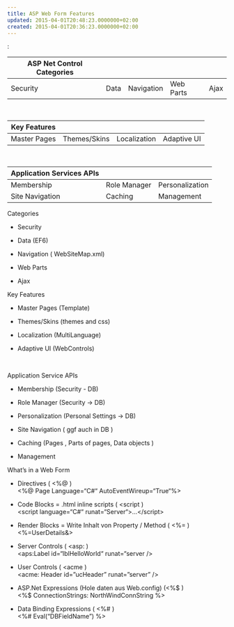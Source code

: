 ```yaml
---
title: ASP Web Form Features
updated: 2015-04-01T20:48:23.0000000+02:00
created: 2015-04-01T20:36:23.0000000+02:00
---
```


:

| ASP Net Control Categories |      |            |           |      |
|----------------------------|------|------------|-----------|------|
| Security                   | Data | Navigation | Web Parts | Ajax |

 

| Key Features |              |              |             |
|--------------|--------------|--------------|-------------|
| Master Pages | Themes/Skins | Localization | Adaptive UI |

 

| Application Services APIs |              |                 |
|---------------------------|--------------|-----------------|
| Membership                | Role Manager | Personalization |
| Site Navigation           | Caching      | Management      |

Categories

-   Security

-   Data (EF6)

-   Navigation ( WebSiteMap.xml)

-   Web Parts

-   Ajax

Key Features

-   Master Pages (Template)

-   Themes/Skins (themes and css)

-   Localization (MultiLanguage)

-   Adaptive UI (WebControls)

 

Application Service APIs

-   Membership (Security - DB)

-   Role Manager (Security -> DB)

-   Personalization (Personal Settings -> DB)

-   Site Navigation ( ggf auch in DB )

-   Caching (Pages , Parts of pages, Data objects )

-   Management

What’s in a Web Form

-   Directives ( \<%@ )  
    \<%@ Page Language=“C#“ AutoEventWireup=“True“%>

-   Code Blocks = .html inline scripts ( \<script )  
    \<script language=“C#“ runat=“Server“>…\</script>

-   Render Blocks = Write Inhalt von Property / Method ( \<%= )  
    \<%=UserDetails&>

-   Server Controls ( \<asp: )  
    \<aps:Label id=“lblHelloWorld“ runat=“server />

-   User Controls ( \<acme )  
    \<acme: Header id=”ucHeader” runat=”server” />

-   ASP.Net Expressions (Hole daten aus Web.config) (\<%$ )  
    \<%$ ConnectionStrings: NorthWindConnString %>

-   Data Binding Expressions ( \<%# )  
    \<%# Eval(“DBFieldName”) %>

​
